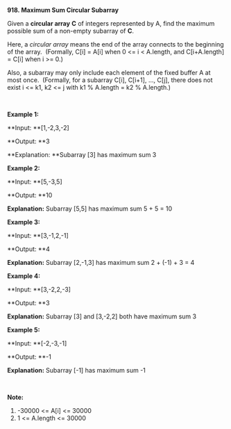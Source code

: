 **918. Maximum Sum Circular Subarray**

Given a **circular array** **C** of integers represented by A, find the maximum possible sum of a non-empty subarray of **C**.

Here, a _circular array_ means the end of the array connects to the beginning of the array.  (Formally, C[i] = A[i] when 0 &lt;= i &lt; A.length, and C[i+A.length] = C[i] when i &gt;= 0.)

Also, a subarray may only include each element of the fixed buffer A at most once.  (Formally, for a subarray C[i], C[i+1], ..., C[j], there does not exist i &lt;= k1, k2 &lt;= j with k1 % A.length = k2 % A.length.)

 

**Example 1:**

**Input: **[1,-2,3,-2]

**Output: **3

**Explanation: **Subarray [3] has maximum sum 3

**Example 2:**

**Input: **[5,-3,5]

**Output: **10

**Explanation:** Subarray [5,5] has maximum sum 5 + 5 = 10

**Example 3:**

**Input: **[3,-1,2,-1]

**Output: **4

**Explanation:** Subarray [2,-1,3] has maximum sum 2 + (-1) + 3 = 4

**Example 4:**

**Input: **[3,-2,2,-3]

**Output: **3

**Explanation:** Subarray [3] and [3,-2,2] both have maximum sum 3

**Example 5:**

**Input: **[-2,-3,-1]

**Output: **-1

**Explanation:** Subarray [-1] has maximum sum -1

 

**Note:**

1. -30000 &lt;= A[i] &lt;= 30000
2. 1 &lt;= A.length &lt;= 30000
